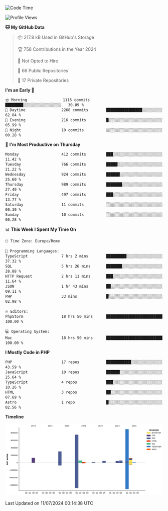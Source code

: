 <!--START_SECTION:waka-->
![Code Time](http://img.shields.io/badge/Code%20Time-5%2C152%20hrs%2039%20mins-blue)

![Profile Views](http://img.shields.io/badge/Profile%20Views-0-blue)

**🐱 My GitHub Data** 

> 📦 217.8 kB Used in GitHub's Storage 
 > 
> 🏆 758 Contributions in the Year 2024
 > 
> 🚫 Not Opted to Hire
 > 
> 📜 66 Public Repositories 
 > 
> 🔑 17 Private Repositories 
 > 
**I'm an Early 🐤** 

```text
🌞 Morning                1115 commits        ████████░░░░░░░░░░░░░░░░░   30.89 % 
🌆 Daytime                2268 commits        ████████████████░░░░░░░░░   62.84 % 
🌃 Evening                216 commits         █░░░░░░░░░░░░░░░░░░░░░░░░   05.99 % 
🌙 Night                  10 commits          ░░░░░░░░░░░░░░░░░░░░░░░░░   00.28 % 
```
📅 **I'm Most Productive on Thursday** 

```text
Monday                   412 commits         ███░░░░░░░░░░░░░░░░░░░░░░   11.42 % 
Tuesday                  766 commits         █████░░░░░░░░░░░░░░░░░░░░   21.22 % 
Wednesday                924 commits         ██████░░░░░░░░░░░░░░░░░░░   25.60 % 
Thursday                 989 commits         ███████░░░░░░░░░░░░░░░░░░   27.40 % 
Friday                   497 commits         ███░░░░░░░░░░░░░░░░░░░░░░   13.77 % 
Saturday                 11 commits          ░░░░░░░░░░░░░░░░░░░░░░░░░   00.30 % 
Sunday                   10 commits          ░░░░░░░░░░░░░░░░░░░░░░░░░   00.28 % 
```


📊 **This Week I Spent My Time On** 

```text
🕑︎ Time Zone: Europe/Rome

💬 Programming Languages: 
TypeScript               7 hrs 2 mins        █████████░░░░░░░░░░░░░░░░   37.32 % 
SQL                      5 hrs 26 mins       ███████░░░░░░░░░░░░░░░░░░   28.88 % 
HTTP Request             2 hrs 11 mins       ███░░░░░░░░░░░░░░░░░░░░░░   11.64 % 
JSON                     1 hr 43 mins        ██░░░░░░░░░░░░░░░░░░░░░░░   09.11 % 
PHP                      33 mins             █░░░░░░░░░░░░░░░░░░░░░░░░   02.98 % 

🔥 Editors: 
PhpStorm                 18 hrs 50 mins      █████████████████████████   100.00 % 

💻 Operating System: 
Mac                      18 hrs 50 mins      █████████████████████████   100.00 % 
```

**I Mostly Code in PHP** 

```text
PHP                      17 repos            ███████████░░░░░░░░░░░░░░   43.59 % 
JavaScript               10 repos            ██████░░░░░░░░░░░░░░░░░░░   25.64 % 
TypeScript               4 repos             ███░░░░░░░░░░░░░░░░░░░░░░   10.26 % 
HTML                     3 repos             ██░░░░░░░░░░░░░░░░░░░░░░░   07.69 % 
Astro                    1 repo              █░░░░░░░░░░░░░░░░░░░░░░░░   02.56 % 
```



**Timeline**

![Lines of Code chart](https://raw.githubusercontent.com/frnwtr/frnwtr/main/assets/bar_graph.png)


 Last Updated on 11/07/2024 00:14:38 UTC
<!--END_SECTION:waka-->
